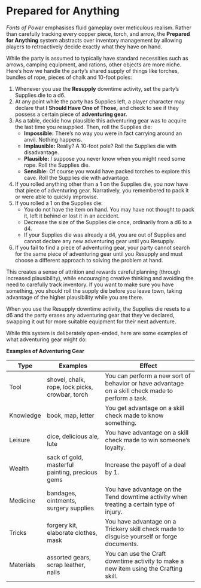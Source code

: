 # Prepared for Anything

_Fonts of Power_ emphasises fluid gameplay over meticulous realism. Rather than carefully tracking every copper piece, torch, and arrow, the **Prepared for Anything** system abstracts over inventory management by allowing players to retroactively decide exactly what they have on hand.

While the party is assumed to typically have standard necessities such as arrows, camping equipment, and rations, other objects are more niche. Here’s how we handle the party’s shared supply of things like torches, bundles of rope, pieces of chalk and 10-foot poles:

1. Whenever you use the **Resupply** downtime activity, set the party’s Supplies die to a d6.
1. At any point while the party has Supplies left, a player character may declare that **I Should Have One of Those,** and check to see if they possess a certain piece of **adventuring gear.**
1. As a table, decide how plausible this adventuring gear was to acquire the last time you resupplied. Then, roll the Supplies die:
   - **Impossible:** There’s no way you were in fact carrying around an anvil. Nothing happens.
   - **Implausible:** Really? A 10-foot pole? Roll the Supplies die with disadvantage.
   - **Plausible:** I suppose you never know when you might need some rope. Roll the Supplies die.
   - **Sensible:** Of course you would have packed torches to explore this cave. Roll the Supplies die with advantage.
1. If you rolled anything other than a 1 on the Supplies die, you now have that piece of adventuring gear. Narratively, you remembered to pack it or were able to quickly improvise.
1. If you rolled a 1 on the Supplies die:
   - You do not have the item on hand. You may have not thought to pack it, left it behind or lost it in an accident.
   - Decrease the size of the Supplies die once, ordinarily from a d6 to a d4.
   - If your Supplies die was already a d4, you are out of Supplies and cannot declare any new adventuring gear until you Resupply.
1. If you fail to find a piece of adventuring gear, your party cannot search for the same piece of adventuring gear until you Resupply and must choose a different approach to solving the problem at hand.

This creates a sense of attrition and rewards careful planning (through increased plausibility), while encouraging creative thinking and avoiding the need to carefully track inventory. If you want to make sure you have something, you should roll the supply die before you leave town, taking advantage of the higher plausibility while you are there.

When you use the Resupply downtime activity, the Supplies die resets to a d6 and the party erases any adventuring gear that they’ve declared, swapping it out for more suitable equipment for their next adventure.

While this system is deliberately open-ended, here are some examples of what adventuring gear might do:

**Examples of Adventuring Gear**

| Type      | Examples                                        | Effect                                                                                            |
| --------- | ----------------------------------------------- | ------------------------------------------------------------------------------------------------- |
| Tool      | shovel, chalk, rope, lock picks, crowbar, torch | You can perform a new sort of behavior or have advantage on a skill check made to perform a task. |
| Knowledge | book, map, letter                               | You get advantage on a skill check made to know something.                                        |
| Leisure   | dice, delicious ale, lute                       | You have advantage on a skill check made to win someone’s loyalty.                                |
| Wealth    | sack of gold, masterful painting, precious gems | Increase the payoff of a deal by 1.                                                               |
| Medicine  | bandages, ointments, surgery supplies           | You have advantage on the Tend downtime activity when treating a certain type of injury.          |
| Tricks    | forgery kit, elaborate clothes, mask            | You have advantage on a Trickery skill check made to disguise yourself or forge documents.        |
| Materials | assorted gears, scrap leather, nails            | You can use the Craft downtime activity to make a new item using the Crafting skill.              |
